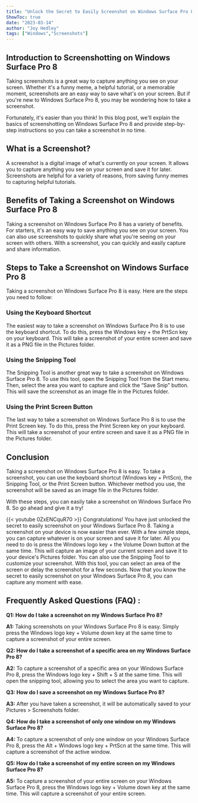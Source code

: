 ```yaml
---
title: "Unlock the Secret to Easily Screenshot on Windows Surface Pro 8 - You Won't Believe How Simple It Is!"
ShowToc: true 
date: "2023-03-14"
author: "Joy Hedley" 
tags: ["Windows","Screenshots"]
---
```

## Introduction to Screenshotting on Windows Surface Pro 8

Taking screenshots is a great way to capture anything you see on your screen. Whether it's a funny meme, a helpful tutorial, or a memorable moment, screenshots are an easy way to save what's on your screen. But if you're new to Windows Surface Pro 8, you may be wondering how to take a screenshot.

Fortunately, it's easier than you think! In this blog post, we'll explain the basics of screenshotting on Windows Surface Pro 8 and provide step-by-step instructions so you can take a screenshot in no time.

## What is a Screenshot?

A screenshot is a digital image of what's currently on your screen. It allows you to capture anything you see on your screen and save it for later. Screenshots are helpful for a variety of reasons, from saving funny memes to capturing helpful tutorials.

## Benefits of Taking a Screenshot on Windows Surface Pro 8

Taking a screenshot on Windows Surface Pro 8 has a variety of benefits. For starters, it's an easy way to save anything you see on your screen. You can also use screenshots to quickly share what you're seeing on your screen with others. With a screenshot, you can quickly and easily capture and share information.

## Steps to Take a Screenshot on Windows Surface Pro 8

Taking a screenshot on Windows Surface Pro 8 is easy. Here are the steps you need to follow:

### Using the Keyboard Shortcut

The easiest way to take a screenshot on Windows Surface Pro 8 is to use the keyboard shortcut. To do this, press the Windows key + the PrtScn key on your keyboard. This will take a screenshot of your entire screen and save it as a PNG file in the Pictures folder.

### Using the Snipping Tool

The Snipping Tool is another great way to take a screenshot on Windows Surface Pro 8. To use this tool, open the Snipping Tool from the Start menu. Then, select the area you want to capture and click the “Save Snip” button. This will save the screenshot as an image file in the Pictures folder.

### Using the Print Screen Button

The last way to take a screenshot on Windows Surface Pro 8 is to use the Print Screen key. To do this, press the Print Screen key on your keyboard. This will take a screenshot of your entire screen and save it as a PNG file in the Pictures folder.

## Conclusion

Taking a screenshot on Windows Surface Pro 8 is easy. To take a screenshot, you can use the keyboard shortcut (Windows key + PrtScn), the Snipping Tool, or the Print Screen button. Whichever method you use, the screenshot will be saved as an image file in the Pictures folder.

With these steps, you can easily take a screenshot on Windows Surface Pro 8. So go ahead and give it a try!

{{< youtube 0ZxENCquR70 >}} 
Congratulations! You have just unlocked the secret to easily screenshot on your Windows Surface Pro 8. Taking a screenshot on your device is now easier than ever. With a few simple steps, you can capture whatever is on your screen and save it for later. All you need to do is press the Windows logo key + the Volume Down button at the same time. This will capture an image of your current screen and save it to your device's Pictures folder. You can also use the Snipping Tool to customize your screenshot. With this tool, you can select an area of the screen or delay the screenshot for a few seconds. Now that you know the secret to easily screenshot on your Windows Surface Pro 8, you can capture any moment with ease.

## Frequently Asked Questions (FAQ) :
**Q1: How do I take a screenshot on my Windows Surface Pro 8?**

**A1:** Taking screenshots on your Windows Surface Pro 8 is easy. Simply press the Windows logo key + Volume down key at the same time to capture a screenshot of your entire screen.

**Q2: How do I take a screenshot of a specific area on my Windows Surface Pro 8?**

**A2:** To capture a screenshot of a specific area on your Windows Surface Pro 8, press the Windows logo key + Shift + S at the same time. This will open the snipping tool, allowing you to select the area you want to capture.

**Q3: How do I save a screenshot on my Windows Surface Pro 8?**

**A3:** After you have taken a screenshot, it will be automatically saved to your Pictures > Screenshots folder.

**Q4: How do I take a screenshot of only one window on my Windows Surface Pro 8?**

**A4:** To capture a screenshot of only one window on your Windows Surface Pro 8, press the Alt + Windows logo key + PrtScn at the same time. This will capture a screenshot of the active window.

**Q5: How do I take a screenshot of my entire screen on my Windows Surface Pro 8?**

**A5:** To capture a screenshot of your entire screen on your Windows Surface Pro 8, press the Windows logo key + Volume down key at the same time. This will capture a screenshot of your entire screen.




